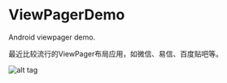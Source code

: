 ViewPagerDemo
=============

Android viewpager demo.

最近比较流行的ViewPager布局应用，如微信、易信、百度贴吧等。

![alt tag](https://github.com/xxzj990/ViewPagerDemo/blob/master/ViewPagerDemo/screenshots/img0.jpg)

